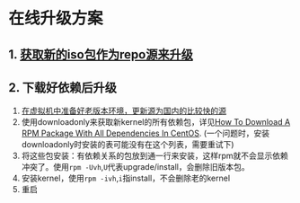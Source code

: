 # 在线升级方案

## 1. [获取新的iso包作为repo源来升级](http://www.unixarena.com/2015/12/how-to-patch-update-rhel-7-without-internet-connection.html/)

## 2. 下载好依赖后升级

1. [在虚拟机中准备好老版本环境，更新源为国内的比较快的源](TODO)
2. 使用downloadonly来获取新kernel的所有依赖包，详见[How To Download A RPM Package With All Dependencies In CentOS](https://www.ostechnix.com/download-rpm-package-dependencies-centos/). (一个问题时，安装downloadonly时安装的表可能没有在这个列表，需要重试下)
3. 将这些包安装：有依赖关系的包放到通一行来安装，这样rpm就不会显示依赖冲突了。使用`rpm -Uvh`,`U`代表upgrade/install，会删除旧版本包。
4. 安装kernel，使用`rpm -ivh`,`i`指install，不会删除老的kernel
5. 重启

